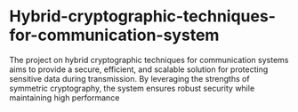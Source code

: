 # Hybrid-cryptographic-techniques-for-communication-system
The project on hybrid cryptographic techniques for communication systems aims to provide a secure, efficient, and scalable solution for protecting sensitive data during transmission. By leveraging the strengths of symmetric cryptography, the system ensures robust security while maintaining high performance
